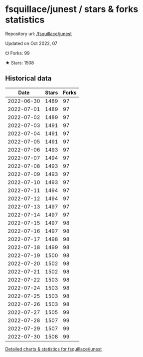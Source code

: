 # fsquillace/junest / stars & forks statistics

Repository url: [/fsquillace/junest](https://github.com/fsquillace/junest)

Updated on Oct 2022, 07

☋ Forks: 99

★ Stars: 1508

## Historical data
| Date | Stars | Forks |
|------|-------|-------|
| 2022-06-30 | 1489 | 97 | 
| 2022-07-01 | 1489 | 97 | 
| 2022-07-02 | 1489 | 97 | 
| 2022-07-03 | 1491 | 97 | 
| 2022-07-04 | 1491 | 97 | 
| 2022-07-05 | 1491 | 97 | 
| 2022-07-06 | 1493 | 97 | 
| 2022-07-07 | 1494 | 97 | 
| 2022-07-08 | 1493 | 97 | 
| 2022-07-09 | 1493 | 97 | 
| 2022-07-10 | 1493 | 97 | 
| 2022-07-11 | 1494 | 97 | 
| 2022-07-12 | 1494 | 97 | 
| 2022-07-13 | 1497 | 97 | 
| 2022-07-14 | 1497 | 97 | 
| 2022-07-15 | 1497 | 98 | 
| 2022-07-16 | 1497 | 98 | 
| 2022-07-17 | 1498 | 98 | 
| 2022-07-18 | 1499 | 98 | 
| 2022-07-19 | 1500 | 98 | 
| 2022-07-20 | 1502 | 98 | 
| 2022-07-21 | 1502 | 98 | 
| 2022-07-22 | 1503 | 98 | 
| 2022-07-24 | 1503 | 98 | 
| 2022-07-25 | 1503 | 98 | 
| 2022-07-26 | 1503 | 98 | 
| 2022-07-27 | 1505 | 99 | 
| 2022-07-28 | 1507 | 99 | 
| 2022-07-29 | 1507 | 99 | 
| 2022-07-30 | 1508 | 99 | 


[Detailed charts & statistics for fsquillace/junest](https://reviewgithub.com/rep/fsquillace/junest)
